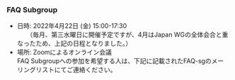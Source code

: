 ### FAQ Subgroup

 - 日時: 2022年4月22日 (金) 15:00-17:30  
　　（毎月、第三水曜日に開催予定ですが、4月はJapan WGの全体会合と重なったため、上記の日程となりました。）  
 - 場所: Zoomによるオンライン会議    
 FAQ Subgroupへの参加を希望する人は、下記に記載されたFAQ-sgのメーリングリストにてご連絡ください。  
  
  
